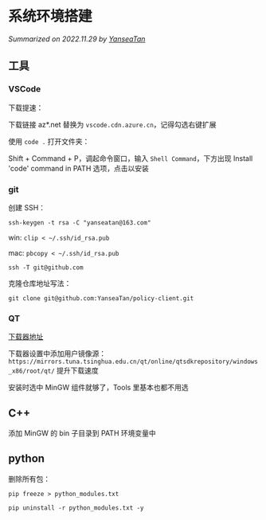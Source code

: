 # 系统环境搭建

*Summarized on 2022.11.29 by [YanseaTan](https://yansea.cc)*

## 工具

### VSCode

下载提速：

下载链接 az*.net 替换为 `vscode.cdn.azure.cn`，记得勾选右键扩展

使用 `code .` 打开文件夹：

Shift + Command + P，调起命令窗口，输入 `Shell Command`，下方出现 Install 'code' command in PATH 选项，点击以安装

### git

创建 SSH：

`ssh-keygen -t rsa -C "yanseatan@163.com"`

win: `clip < ~/.ssh/id_rsa.pub`

mac: `pbcopy < ~/.ssh/id_rsa.pub`

`ssh -T git@github.com`

克隆仓库地址写法：

`git clone git@github.com:YanseaTan/policy-client.git`

### QT

[下载器地址](https://download.qt.io/official_releases/online_installers/)

下载器设置中添加用户镜像源：`https://mirrors.tuna.tsinghua.edu.cn/qt/online/qtsdkrepository/windows_x86/root/qt/` 提升下载速度

安装时选中 MinGW 组件就够了，Tools 里基本也都不用选

## C++

添加 MinGW 的 bin 子目录到 PATH 环境变量中

## python

删除所有包：

`pip freeze > python_modules.txt`

`pip uninstall -r python_modules.txt -y`